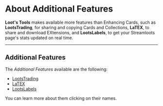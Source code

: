 # About Additional Features

**Loot's Tools** makes available more features than Enhancing Cards, such as **LootsTrading**, for sharing and copying Cards and Collections, **LaTEX**, to share and download EXtensions, and **LootsLabels**, to get your Streamloots page's stats updated on real time.

---

## Additional Features

The *Additional Features* available are the following:

- [LootsTrading](lootsTrading)
- [LaTEX](latex)
- [LootsLabels](lootsLabels)

You can learn more about them clicking on their names.

